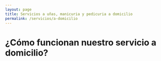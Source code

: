 ```yaml
---
layout: page
title: Servicios a uñas, manicuria y pedicuria a domicilio
permalink: /servicios/a-domicilio
---
```


<h1>¿Cómo funcionan nuestro servicio a domicilio?</h1>